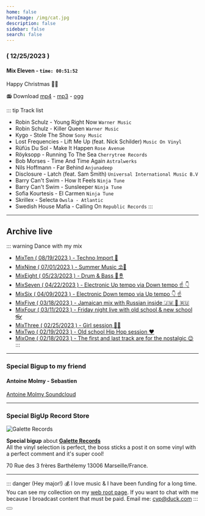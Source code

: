 ```yaml
---
home: false
heroImage: /img/cat.jpg
description: false
sidebar: false
search: false
---
```


<my-live url="https://live.rouquin.me/archives/MixEleven.mp4" urltrack="./vtt/MixEleven.vtt" datenamemix="12/25/2023 :: Mix Eleven"></my-live>

### ( 12/25/2023 )
#### Mix Eleven - `time: 00:51:52`

Happy Christmas 🎅🤶

<my-audio url="https://live.rouquin.me/archives/MixEleven.ogg" playerid="audio-player"></my-audio>

📻 Download [mp4](https://live.rouquin.me/archives/MixEleven.mp4) - [mp3](https://live.rouquin.me/archives/MixEleven.mp3) - [ogg](https://live.rouquin.me/archives/MixEleven.ogg)

::: tip Track list

- Robin Schulz - Young Right Now `Warner Music`
- Robin Schulz - Killer Queen `Warner Music`
- Kygo - Stole The Show `Sony Music`
- Lost Frequencies - Lift Me Up (feat. Nick Schilder) `Music On Vinyl`
- Rüfüs Du Sol - Make It Happen `Rose Avenue`
- Röyksopp - Running To The Sea `Cherrytree Records`
- Bob Morses - Time And Time Again `Astralwerks`
- Nils Hoffmann - Far Behind `Anjunadeep`
- Disclosure - Latch (feat. Sam Smith) `Universal International Music B.V`
- Barry Can't Swim - How It Feels `Ninja Tune`
- Barry Can't Swim - Sunsleeper `Ninja Tune`
- Sofia Kourtesis - El Carmen `Ninja Tune`
- Skrillex - Selecta `Owsla - Atlantic`
- Swedish House Mafia - Calling On `Republic Records`
:::

---

## Archive live

::: warning Dance with my mix
- [MixTen ( 08/19/2023 ) - Techno Import 🥏](./archives-mix/MixTen.md)
- [MixNine ( 07/01/2023 ) - Summer Music ⛱️🌴](./archives-mix/MixNine.md)
- [MixEight ( 05/23/2023 ) - Drum & Bass 🥁🪘](./archives-mix/MixEight.md)
- [MixSeven ( 04/22/2023 ) - Electronic Up tempo via Down tempo ☝️ 👇](./archives-mix/MixSeven.md)
- [MixSix ( 04/09/2023 ) - Electronic Down tempo via Up tempo 👇 ☝️](./archives-mix/MixSix.md)
- [MixFive ( 03/18/2023 ) - Jamaican mix with Russian inside 🇯🇲 🌿 🇷🇺](./archives-mix/MixFive.md)
- [MixFour ( 03/11/2023 ) - Friday night live with old school & new school 👓](./archives-mix/MixFour.md)
- [MixThree ( 02/25/2023 ) - Girl session 👸🏽](./archives-mix/MixThree.md)
- [MixTwo ( 02/19/2023 ) - Old school Hip Hop session ❤️ ](./archives-mix/MixTwo.md)
- [MixOne ( 02/18/2023 ) - The first and last track are for the nostalgic :wink:](./archives-mix/MixOne.md)
:::

---

### Special Bigup to my friend

#### Antoine Molmy - Sebastien

<my-audio url="https://live.rouquin.me/archives/Antoine-Molmy-Sebastien.mp3" playerid="audio-player"></my-audio>

[Antoine Molmy Soundcloud](https://soundcloud.com/antoine-molmy)

---

### Special BigUp Record Store

![Galette Records](/img/Galette-Records.jpg)

**Special bigup** about [**Galette Records**](https://galette-records.com/)  
All the vinyl selection is perfect, the boss sticks a post it on some vinyl with a perfect comment and it's super cool!

70 Rue des 3 frères Barthélemy 13006 Marseille/France. 

---

::: danger (Hey major!) 💰
I love music & I have been funding for a long time. 
You can see my collection on my [web root page](https://www.rouquin.me/). 
If you want to chat with me because I broadcast content that must be paid. Email me: cyp@duck.com
:::

<Button/>